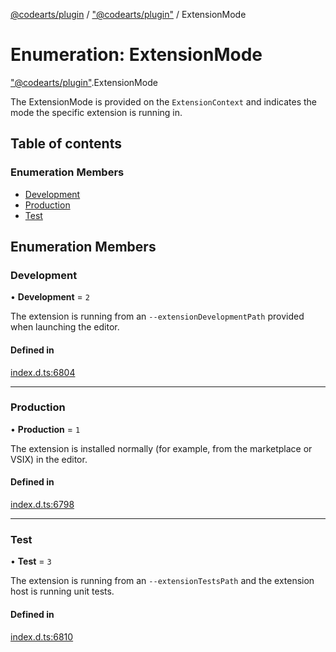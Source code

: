 [@codearts/plugin](../README.md) / ["@codearts/plugin"](../modules/_codearts_plugin_.md) / ExtensionMode

# Enumeration: ExtensionMode

["@codearts/plugin"](../modules/_codearts_plugin_.md).ExtensionMode

The ExtensionMode is provided on the `ExtensionContext` and indicates the
mode the specific extension is running in.

## Table of contents

### Enumeration Members

- [Development](codearts_plugin_.ExtensionMode.md#development)
- [Production](codearts_plugin_.ExtensionMode.md#production)
- [Test](codearts_plugin_.ExtensionMode.md#test)

## Enumeration Members

### Development

• **Development** = ``2``

The extension is running from an `--extensionDevelopmentPath` provided
when launching the editor.

#### Defined in

[index.d.ts:6804](https://github.com/huaweicloud/cloudide-plugin-api/blob/5055bbd/index.d.ts#L6804)

___

### Production

• **Production** = ``1``

The extension is installed normally (for example, from the marketplace
or VSIX) in the editor.

#### Defined in

[index.d.ts:6798](https://github.com/huaweicloud/cloudide-plugin-api/blob/5055bbd/index.d.ts#L6798)

___

### Test

• **Test** = ``3``

The extension is running from an `--extensionTestsPath` and
the extension host is running unit tests.

#### Defined in

[index.d.ts:6810](https://github.com/huaweicloud/cloudide-plugin-api/blob/5055bbd/index.d.ts#L6810)
